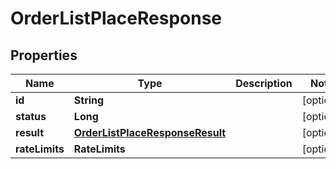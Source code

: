 

# OrderListPlaceResponse


## Properties

| Name | Type | Description | Notes |
|------------ | ------------- | ------------- | -------------|
|**id** | **String** |  |  [optional] |
|**status** | **Long** |  |  [optional] |
|**result** | [**OrderListPlaceResponseResult**](OrderListPlaceResponseResult.md) |  |  [optional] |
|**rateLimits** | **RateLimits** |  |  [optional] |



